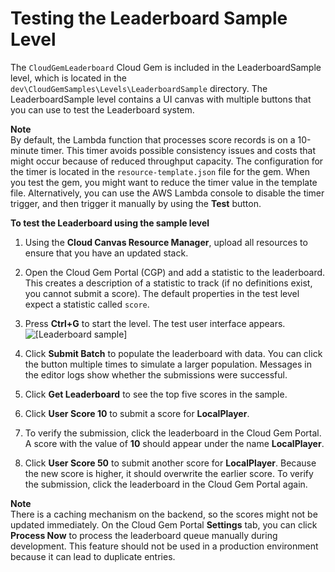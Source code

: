 # Testing the Leaderboard Sample Level<a name="cloud-canvas-cloud-gem-leaderboard-testing-the-leaderboard-sample-level"></a>

The `CloudGemLeaderboard` Cloud Gem is included in the LeaderboardSample level, which is located in the `dev\CloudGemSamples\Levels\LeaderboardSample` directory\. The LeaderboardSample level contains a UI canvas with multiple buttons that you can use to test the Leaderboard system\.

**Note**  
By default, the Lambda function that processes score records is on a 10\-minute timer\. This timer avoids possible consistency issues and costs that might occur because of reduced throughput capacity\. The configuration for the timer is located in the `resource-template.json` file for the gem\. When you test the gem, you might want to reduce the timer value in the template file\. Alternatively, you can use the AWS Lambda console to disable the timer trigger, and then trigger it manually by using the **Test** button\.

**To test the Leaderboard using the sample level**

1. Using the **Cloud Canvas Resource Manager**, upload all resources to ensure that you have an updated stack\.

1. Open the Cloud Gem Portal \(CGP\) and add a statistic to the leaderboard\. This creates a description of a statistic to track \(if no definitions exist, you cannot submit a score\)\. The default properties in the test level expect a statistic called `score`\.

1. Press **Ctrl\+G** to start the level\. The test user interface appears\.  
![\[Leaderboard sample\]](http://docs.aws.amazon.com/lumberyard/latest/userguide/images/cloud-gem-leaderboard-testing-ui.png)

1. Click **Submit Batch** to populate the leaderboard with data\. You can click the button multiple times to simulate a larger population\. Messages in the editor logs show whether the submissions were successful\.

1. Click **Get Leaderboard** to see the top five scores in the sample\.

1. Click **User Score 10** to submit a score for **LocalPlayer**\.

1. To verify the submission, click the leaderboard in the Cloud Gem Portal\. A score with the value of **10** should appear under the name **LocalPlayer**\.

1. Click **User Score 50** to submit another score for **LocalPlayer**\. Because the new score is higher, it should overwrite the earlier score\. To verify the submission, click the leaderboard in the Cloud Gem Portal again\.

**Note**  
There is a caching mechanism on the backend, so the scores might not be updated immediately\. On the Cloud Gem Portal **Settings** tab, you can click **Process Now** to process the leaderboard queue manually during development\. This feature should not be used in a production environment because it can lead to duplicate entries\.